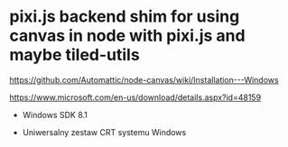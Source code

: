 
# pixi.js backend shim for using canvas in node with pixi.js and maybe tiled-utils

https://github.com/Automattic/node-canvas/wiki/Installation---Windows

https://www.microsoft.com/en-us/download/details.aspx?id=48159

* Windows SDK 8.1

* Uniwersalny zestaw CRT systemu Windows
